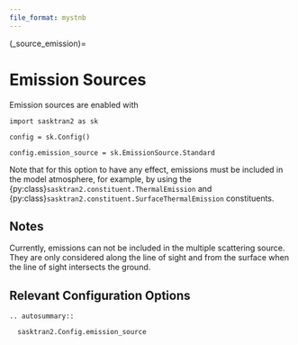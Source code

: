 ```yaml
---
file_format: mystnb
---
```


(_source_emission)=
# Emission Sources
Emission sources are enabled with

```{code-cell}
import sasktran2 as sk

config = sk.Config()

config.emission_source = sk.EmissionSource.Standard
```

Note that for this option to have any effect, emissions must be included in the model atmosphere, for example,
by using the {py:class}`sasktran2.constituent.ThermalEmission` and
{py:class}`sasktran2.constituent.SurfaceThermalEmission` constituents.

## Notes

Currently, emissions can not be included in the multiple scattering source.
They are only considered along the line of sight and from the surface when
the line of sight intersects the ground.

## Relevant Configuration Options

```{eval-rst}
.. autosummary::

  sasktran2.Config.emission_source

```
